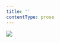 ```yaml
---
title: ''
contentType: prose
---
```


<section>

![](../Images/obalka_ulicka_odvahy2.jpg)

</section>

